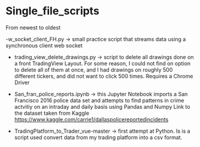 # Single_file_scripts
From newest to oldest

-w_socket_client_FH.py -> small practice script that streams data using a synchronous client web socket 

- trading_view_delete_drawings.py -> script to delete all drawings done on a front TradingView Layout.
For some reason, I could not find on option to delete all of them at once, and I had drawings on roughly 
500 different tickers, and did not want to click 500 times.
Requires a Chrome Driver 

- San_fran_police_reports.ipynb -> this Jupyter Notebook imports a San Francisco 2016 police data set
and attempts to find patterns in crime actvitiy on an intraday and daily basis using Pandas and Numpy
Link to the dataset taken from Kaggle
https://www.kaggle.com/carrie1/dallaspolicereportedincidents 


- TradingPlatform_to_Trader_vue-master -> first attempt at Python. Is is a script used convert data from my trading platform 
into a csv format.



